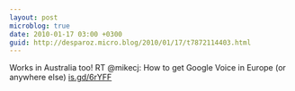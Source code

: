 ```yaml
---
layout: post
microblog: true
date: 2010-01-17 03:00 +0300
guid: http://desparoz.micro.blog/2010/01/17/t7872114403.html
---
```

Works in Australia too! RT @mikecj: How to get Google Voice in Europe (or anywhere else)  [is.gd/6rYFF](http://is.gd/6rYFF)
